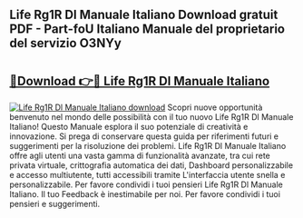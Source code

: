 ## Life Rg1R Dl Manuale Italiano Download gratuit PDF - Part-foU Italiano Manuale del proprietario del servizio O3NYy

# <h2><a href="http://dfcyji.blite.top/?on=Life+Rg1R+Dl+Manuale+Italiano">🔗Download 👉🔴 Life Rg1R Dl Manuale Italiano</a></h2>

[![Life Rg1R Dl Manuale Italiano download](https://i.imgur.com/lujVjoI.png)](http://dfcyji.blite.top/?on=Life+Rg1R+Dl+Manuale+Italiano)
Scopri nuove opportunità benvenuto nel mondo delle possibilità con il tuo nuovo Life Rg1R Dl Manuale Italiano! Questo Manuale esplora il suo potenziale di creatività e innovazione. Si prega di conservare questa guida per riferimenti futuri e suggerimenti per la risoluzione dei problemi. Life Rg1R Dl Manuale Italiano offre agli utenti una vasta gamma di funzionalità avanzate, tra cui rete privata virtuale, crittografia automatica dei dati, Dashboard personalizzabile e accesso multiutente, tutti accessibili tramite L'interfaccia utente snella e personalizzabile. Per favore condividi i tuoi pensieri Life Rg1R Dl Manuale Italiano. Il tuo Feedback è inestimabile per noi. Per favore condividi i tuoi pensieri e suggerimenti.
